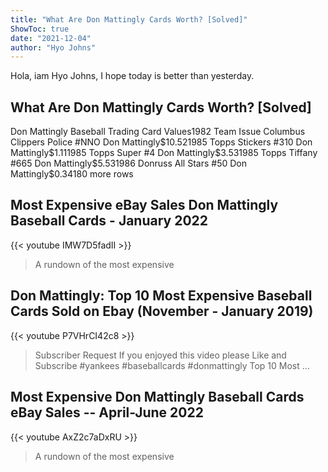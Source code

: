```yaml
---
title: "What Are Don Mattingly Cards Worth? [Solved]"
ShowToc: true 
date: "2021-12-04"
author: "Hyo Johns" 
---
```


Hola, iam Hyo Johns, I hope today is better than yesterday.
## What Are Don Mattingly Cards Worth? [Solved]
Don Mattingly Baseball Trading Card Values1982 Team Issue Columbus Clippers Police #NNO Don Mattingly$10.521985 Topps Stickers #310 Don Mattingly$1.111985 Topps Super #4 Don Mattingly$3.531985 Topps Tiffany #665 Don Mattingly$5.531986 Donruss All Stars #50 Don Mattingly$0.34180 more rows

## Most Expensive eBay Sales Don Mattingly Baseball Cards  - January 2022
{{< youtube IMW7D5fadII >}}
>A rundown of the most expensive 

## Don Mattingly: Top 10 Most Expensive Baseball Cards Sold on Ebay (November - January 2019)
{{< youtube P7VHrCI42c8 >}}
>Subscriber Request If you enjoyed this video please Like and Subscribe #yankees #baseballcards #donmattingly Top 10 Most ...

## Most Expensive Don Mattingly Baseball Cards eBay Sales -- April-June 2022
{{< youtube AxZ2c7aDxRU >}}
>A rundown of the most expensive 

